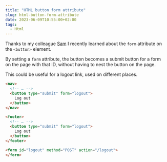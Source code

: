 ```yaml
---
title: "HTML button form attribute"
slug: html-button-form-attribute
date: 2023-06-09T10:55:00+02:00
tags:
  - Html
---
```


Thanks to my colleague [Sam](https://www.sams.land) I recently learned about the `form` attribute on the `<button>` element.

By setting a `form` attribute, the button becomes a submit button for a form on the page with that ID, without having to nest the button on the page.

This could be useful for a logout link, used on different places.

```html {.short}
<nav>
  <!-- … -->
  <button type="submit" form="logout">
    Log out
  </button>
</nav>

<footer>
  <!-- … -->
  <button type="submit" form="logout">
    Log out
  </button>
</footer>

<form id="logout" method="POST" action="/logout">
</form>
```
